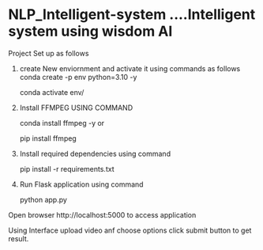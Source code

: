 # NLP_Intelligent-system ....Intelligent system using wisdom AI

Project Set up as follows

1. create New enviornment and activate it using commands as follows
   conda create -p env python=3.10 -y

   conda activate env/

2. Install FFMPEG USING COMMAND

    conda install ffmpeg -y  or 

    pip install ffmpeg  

3. Install required dependencies using command 

    pip install -r requirements.txt

4. Run Flask application using command 

    python app.py

Open browser http://localhost:5000 to access application

 Using Interface upload video anf choose options click submit button to get result.

